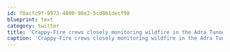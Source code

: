 ```yaml
---
id: f0acfc9f-9973-4800-98e2-5cd861decf98
blueprint: text
category: twitter
title: 'Crappy-Fire crews closely monitoring wildfire in the Adra Tunnel along the historic Kettle Valley Railway near Naramata (via @BCGovFireInfo)'
caption: 'Crappy-Fire crews closely monitoring wildfire in the Adra Tunnel along the historic Kettle Valley Railway near Naramata (via <span class="username username_linked">@<a href="https://twitter.com/BCGovFireInfo" title="BC Wildfire Service">BCGovFireInfo</a></span>)'
---
```

